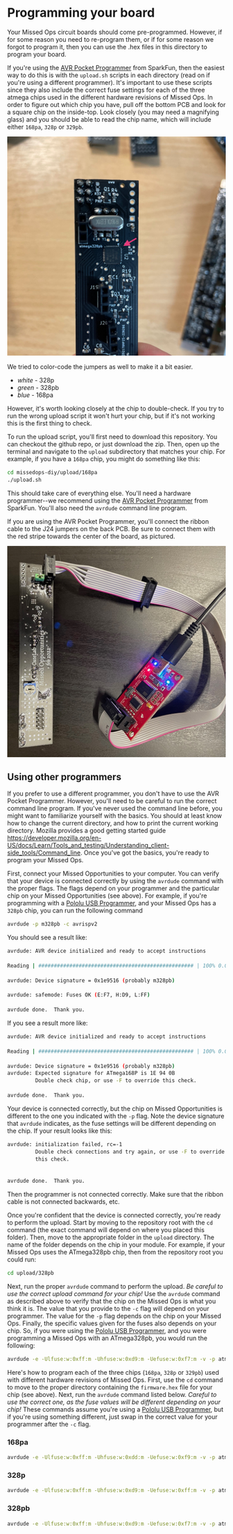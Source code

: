 # Programming your board

Your Missed Ops circuit boards should come pre-programmed. However, if for some reason you need to re-program them, or if for some reason we forgot to program it, then you can use the .hex files in this directory to program your board. 

If you're using the [AVR Pocket Programmer](https://www.sparkfun.com/products/9825) from SparkFun, then the easiest way to do this is with the `upload.sh` scripts in each directory (read on if you're using a different programmer). It's important to use these scripts since they also include the correct fuse settings for each of the three atmega chips used in the different hardware revisions of Missed Ops. In order to figure out which chip you have, pull off the bottom PCB and look for a square chip on the inside-top. Look closely (you may need a magnifying glass) and you should be able to read the chip name, which will include either `168pa`, `328p` or `329pb`. 

![](../img/IMG_2571.jpeg)

We tried to color-code the jumpers as well to make it a bit easier.

- *white* - 328p
- *green* - 328pb
- *blue* - 168pa

However, it's worth looking closely at the chip to double-check. If you try to run the wrong upload script it won't hurt your chip, but if it's not working this is the first thing to check.

To run the upload script, you'll first need to download this repository. You can checkout the github repo, or just download the zip. Then, open up the terminal and navigate to the `upload` subdirectory that matches your chip. For example, if you have a `168pa` chip, you might do something like this:

```sh
cd missedops-diy/upload/168pa
./upload.sh
```

This should take care of everything else. You'll need a hardware programmer--we recommend using the [AVR Pocket Programmer](https://www.sparkfun.com/products/9825) from SparkFun. You'll also need the `avrdude` command line program.

If you are using the AVR Pocket Programmer, you'll connect the ribbon cable to the J24 jumpers on the back PCB. Be sure to connect them with the red stripe towards the center of the board, as pictured.

![](../img/IMG_2572.jpeg)

## Using other programmers

If you prefer to use a different programmer, you don't have to use the AVR Pocket Programmer. However, you'll need to be careful to run the correct command line program. If you've never used the command line before, you might want to familiarize yourself with the basics. You should at least know how to change the current directory, and how to print the current working directory. Mozilla provides a good getting started guide https://developer.mozilla.org/en-US/docs/Learn/Tools_and_testing/Understanding_client-side_tools/Command_line. Once you've got the basics, you're ready to program your Missed Ops.

First, connect your Missed Opportunities to your computer. You can verify that your device is connected correctly by using the `avrdude` command with the proper flags. The flags depend on your programmer and the particular chip on your Missed Opportunities (see above). For example, if you're programming with a [Pololu USB Programmer](https://www.pololu.com/product/3172), and your Missed Ops has a `328pb` chip, you can run the following command

```sh
avrdude -p m328pb -c avrispv2
```

You should see a result like:

```sh
avrdude: AVR device initialized and ready to accept instructions

Reading | ################################################## | 100% 0.01s

avrdude: Device signature = 0x1e9516 (probably m328pb)

avrdude: safemode: Fuses OK (E:F7, H:D9, L:FF)

avrdude done.  Thank you.
```

If you see a result more like:

```sh
avrdude: AVR device initialized and ready to accept instructions

Reading | ################################################## | 100% 0.01s

avrdude: Device signature = 0x1e9516 (probably m328pb)
avrdude: Expected signature for ATmega168P is 1E 94 0B
         Double check chip, or use -F to override this check.

avrdude done.  Thank you.
```

Your device is connected correctly, but the chip on Missed Opportunities is different to the one you indicated with the `-p` flag. Note the device signature that `avrdude` indicates, as the fuse settings will be different depending on the chip. If your result looks like this:

```sh
avrdude: initialization failed, rc=-1
         Double check connections and try again, or use -F to override
         this check.


avrdude done.  Thank you.
```

Then the programmer is not connected correctly. Make sure that the ribbon cable is not connected backwards, etc.

Once you're confident that the device is connected correctly, you're ready to perform the upload. Start by moving to the repository root with the `cd` command (the exact command will depend on where you placed this folder). Then, move to the appropriate folder in the `upload` directory. The name of the folder depends on the chip in your module. For example, if your Missed Ops uses the ATmega328pb chip, then from the repository root you could run:

```sh
cd upload/328pb
```

Next, run the proper `avrdude` command to perform the upload. *Be careful to use the correct upload command for your chip!* Use the `avrdude` command as described above to verify that the chip on the Missed Ops is what you think it is. The value that you provide to the `-c` flag will depend on your programmer. The value for the `-p` flag depends on the chip on your Missed Ops. Finally, the specific values given for the fuses also depends on your chip. So, if you were using the [Pololu USB Programmer](https://www.pololu.com/product/3172), and you were programming a Missed Ops with an ATmega328pb, you would run the following:

```sh
avrdude -e -Ulfuse:w:0xff:m -Uhfuse:w:0xd9:m -Uefuse:w:0xf7:m -v -p atmega328pb -C ../avrdude.conf -c avrispv2 -D -U flash:w:firmware.hex:i
```

Here's how to program each of the three chips (`168pa`, `328p` or `329pb`) used with different hardware revisions of Missed Ops. First, use the `cd` command to move to the proper directory containing the `firmware.hex` file for your chip (see above). Next, run the `avrdude` command listed below. *Careful to use the correct one, as the fuse values will be different depending on your chip!* These commands assume you're using a [Pololu USB Programmer](https://www.pololu.com/product/3172), but if you're using something different, just swap in the correct value for your programmer after the `-c` flag.

### 168pa
```sh
avrdude -e -Ulfuse:w:0xff:m -Uhfuse:w:0xdd:m -Uefuse:w:0xf9:m -v -p atmega168p -C ../avrdude.conf -c avrispv2 -D -U flash:w:firmware.hex:i
```

### 328p 
```sh
avrdude -e -Ulfuse:w:0xff:m -Uhfuse:w:0xd9:m -Uefuse:w:0xff:m -v -p atmega328p -C ../avrdude.conf -c avrispv2 -D -U flash:w:firmware.hex:i
```

### 328pb
```sh
avrdude -e -Ulfuse:w:0xff:m -Uhfuse:w:0xd9:m -Uefuse:w:0xf7:m -v -p atmega328pb -C ../avrdude.conf -c usbtiny -D -U flash:w:firmware.hex:i
```
